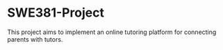# SWE381-Project
This project aims to implement an online tutoring platform for connecting parents with tutors. 

